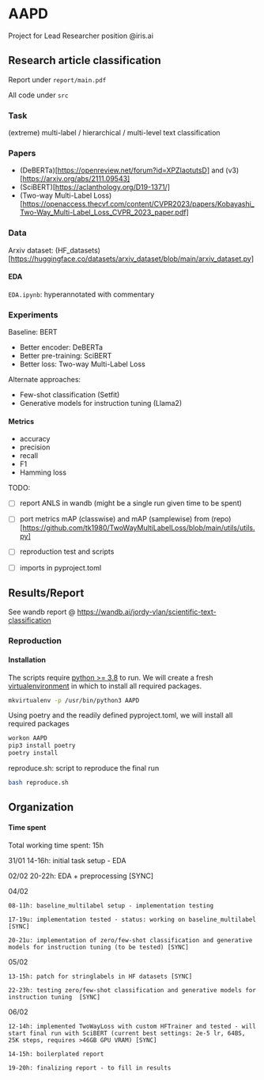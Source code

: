 # AAPD

Project for Lead Researcher position @iris.ai

## Research article classification

Report under `report/main.pdf`

All code under `src`

### Task

(extreme) multi-label / hierarchical / multi-level text classification

### Papers

- (DeBERTa)[https://openreview.net/forum?id=XPZIaotutsD] and (v3)[https://arxiv.org/abs/2111.09543]
- (SciBERT)[https://aclanthology.org/D19-1371/]
- (Two-way Multi-Label Loss)[https://openaccess.thecvf.com/content/CVPR2023/papers/Kobayashi_Two-Way_Multi-Label_Loss_CVPR_2023_paper.pdf]

### Data

Arxiv dataset: (HF_datasets)[https://huggingface.co/datasets/arxiv_dataset/blob/main/arxiv_dataset.py]

#### EDA

`EDA.ipynb`: hyperannotated with commentary

### Experiments

Baseline: BERT
- Better encoder: DeBERTa
- Better pre-training: SciBERT
- Better loss: Two-way Multi-Label Loss

Alternate approaches:
- Few-shot classification (Setfit)
- Generative models for instruction tuning (Llama2)

#### Metrics

- accuracy
- precision
- recall
- F1
- Hamming loss

TODO:
- [ ] report ANLS in wandb (might be a single run given time to be spent)
- [ ] port metrics mAP (classwise) and mAP (samplewise) from (repo)[https://github.com/tk1980/TwoWayMultiLabelLoss/blob/main/utils/utils.py]
- [ ] reproduction test and scripts
- [ ] imports in pyproject.toml


## Results/Report

See wandb report @ https://wandb.ai/jordy-vlan/scientific-text-classification

### Reproduction


#### Installation

The scripts require [python >= 3.8](https://www.python.org/downloads/release/python-380/) to run.
We will create a fresh [virtualenvironment](https://virtualenvwrapper.readthedocs.io/en/latest/install.html) in which to install all required packages.
```sh
mkvirtualenv -p /usr/bin/python3 AAPD
```

Using poetry and the readily defined pyproject.toml, we will install all required packages
```sh
workon AAPD 
pip3 install poetry
poetry install
```


reproduce.sh: script to reproduce the final run

```sh
bash reproduce.sh
```

## Organization

#### Time spent

Total working time spent: 15h

31/01 14-16h: initial task setup - EDA

02/02 20-22h: EDA + preprocessing [SYNC]

04/02 
    
    08-11h: baseline_multilabel setup - implementation testing

    17-19u: implementation tested - status: working on baseline_multilabel [SYNC]

    20-21u: implementation of zero/few-shot classification and generative models for instruction tuning (to be tested) [SYNC]

05/02 
    
    13-15h: patch for stringlabels in HF datasets [SYNC]

    22-23h: testing zero/few-shot classification and generative models for instruction tuning  [SYNC] 

06/02 
    
    12-14h: implemented TwoWayLoss with custom HFTrainer and tested - will start final run with SciBERT (current best settings: 2e-5 lr, 64BS, 25K steps, requires >46GB GPU VRAM) [SYNC]

    14-15h: boilerplated report

    19-20h: finalizing report - to fill in results


